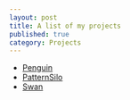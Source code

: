 ```yaml
---
layout: post
title: A list of my projects
published: true
category: Projects
---
```


- [Penguin](http://penguin.neaworld.fr)
- [PatternSilo](https://github.com/nealith/PatternSilo)
- [Swan](https://github.com/nealith/Swan)
